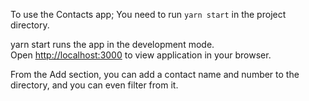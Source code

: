 To use the Contacts app; 
You need to run `yarn start` in the project directory.

yarn start runs the app in the development mode.\
Open [http://localhost:3000](http://localhost:3000) to view application in your browser.

From the Add section, you can add a contact name and number to the directory, 
and you can even filter from it.

